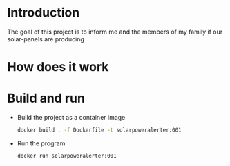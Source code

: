# Introduction

The goal of this project is to inform me and the members of my family if our solar-panels are producing 

# How does it work

# Build and run

- Build the project as a container image

  ```bash
  docker build . -f Dockerfile -t solarpoweralerter:001
  ```

- Run the program

  ```bash
  docker run solarpoweralerter:001
  ```